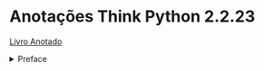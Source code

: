 # Anotações Think Python 2.2.23
<a href="https://web.kamihq.com/web/viewer.html?state=%7B%22ids%22:%5B%221hM5MajKeHO6IQLRGb0lSlc8cIejttTJF%22%5D,%22action%22:%22open%22,%22userId%22:%22110411010479911316355%22%7D">Livro Anotado</a>

<details>
  <summary>Preface</summary>
</details>
